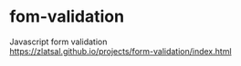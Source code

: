 # fom-validation
Javascript form validation  
https://zlatsal.github.io/projects/form-validation/index.html
